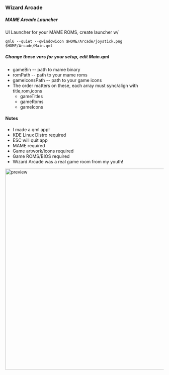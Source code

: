 ### Wizard Arcade
##### MAME Arcade Launcher
UI  Launcher for your MAME ROMS, create launcher w/

``` qml6 --quiet --qwindowicon $HOME/Arcade/joystick.png $HOME/Arcade/Main.qml ```

##### Change these vars for your setup, edit Main.qml
* gameBin -- path to mame binary
* romPath -- path to your mame roms
* gameIconsPath -- path to your game icons
* The order matters on these, each array must sync/align with title,rom,icons
    * gameTitles
    * gameRoms
    * gameIcons

#### Notes
* I made a qml app!
* KDE Linux Distro required
* ESC will quit app
* MAME required
* Game artwork/icons required
* Game ROMS/BIOS required
* Wizard Arcade was a real game room from my youth!

<img alt="preview" src="preview.png" width="640">
